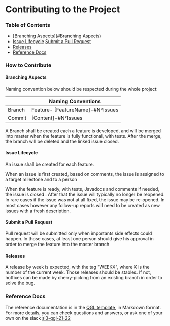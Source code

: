 # Contributing  to the Project

### Table of Contents

* [Branching Aspects](#Branching Aspects)
* [Issue Lifecycle](#issue-lifecycle)
  [Submit a Pull Request](#submit-a-pull-request)
* [Releases](#releases)
* [Reference Docs](#reference-docs)

### How to Contribute

#### Branching Aspects

Naming convention below should be respected during the whole project:

|        | Naming Conventions               |
|--------|----------------------------------|
| Branch | Feature- [FeatureName]-#N°Issues |
| Commit | [Content]-#N°Issues              |

A Branch shall be created each a feature is developed, and will be merged into master when the feature is fully
functional, with tests. After the merge, the branch will be deleted and the linked issue closed.

#### Issue Lifecycle

An issue shall be created for each feature.

When an issue is first created, based on comments, the issue is assigned to a target milestone and to a person

When the feature is ready, with tests, Javadocs and comments if needed, the issue is closed . After that the issue will
typically no longer be reopened. In rare cases if the issue was not at all fixed, the issue may be re-opened. In most
cases however any follow-up reports will need to be created as new issues with a fresh description.

#### Submit a Pull Request

Pull request will be submitted only when importants side effects could happen. In those cases, at least one person
should give his approval in order to merge the feature into the master branch

#### Releases

A release by week is expected, with the tag "WEEKX", where X is the number of the current week. Those releases should be
stables. If not, hotfixes can be made by cherry-picking from an existing branch in order to solve the bug.

### Reference Docs

The reference documentation is in the [QGL template](https://github.com/mathiascouste/qgl-2122/tree/master/project), in
Markdown format. For more details, you can check questions and answers, or ask one of your own on the
slack [si3-qgl-21-22](https://informatiquep-kyw7477.slack.com/archives/C02SM03CCAW)




